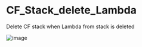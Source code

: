 # CF_Stack_delete_Lambda
Delete CF stack when Lambda from stack is deleted


![image](https://user-images.githubusercontent.com/88276964/178693188-16542158-2938-4493-bca4-5db0d3548ee5.png)
